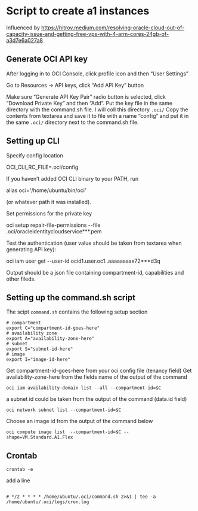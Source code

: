 # Script to create a1 instances

Influenced by https://hitrov.medium.com/resolving-oracle-cloud-out-of-capacity-issue-and-getting-free-vps-with-4-arm-cores-24gb-of-a3d7e6a027a8

## Generate OCI API key
After logging in to OCI Console, click profile icon and then “User Settings”

Go to Resources -> API keys, click “Add API Key” button

Make sure “Generate API Key Pair” radio button is selected, click “Download Private Key” and then “Add”.
Put the key file in the same directory with the command.sh file. I will coll this directory `.oci/`
Copy the contents from textarea and save it to file with a name “config” and put it in the same `.oci/` directory next to the command.sh file.


## Setting up CLI

Specify config location

OCI_CLI_RC_FILE=.oci/config

If you haven’t added OCI CLI binary to your PATH, run

alias oci='/home/ubuntu/bin/oci'

(or whatever path it was installed).

Set permissions for the private key

oci setup repair-file-permissions --file .oci/oracleidentitycloudservice***.pem

Test the authentication (user value should be taken from textarea when generating API key):

oci iam user get --user-id ocid1.user.oc1..aaaaaaaax72***d3q

Output should be a json file containing compartment-id, capabilities and other fileds.

## Setting up the command.sh script

The scipt `command.sh` contains the following setup section
```
# compartment
export C="compartment-id-goes-here"
# availability zone
export A="availability-zone-here"
# subnet
export S="subnet-id-here"
# image
export I="image-id-here"
```
Get compartment-id-goes-here from your oci config file (tenancy field)
Get availability-zone-here from the fields name of the output of the command
```
oci iam availability-domain list --all --compartment-id=$C
```
a subnet id could be taken from the output of the command (data.id field)
```
oci network subnet list --compartment-id=$C
```
Choose an image id from the output of the command below
```
oci compute image list  --compartment-id=$C --shape=VM.Standard.A1.Flex
```

## Crontab
```
crontab -e
```
add a line 
```

# */2 * * * * /home/ubuntu/.oci/command.sh 2>&1 | tee -a /home/ubuntu/.oci/logs/cron.log
```